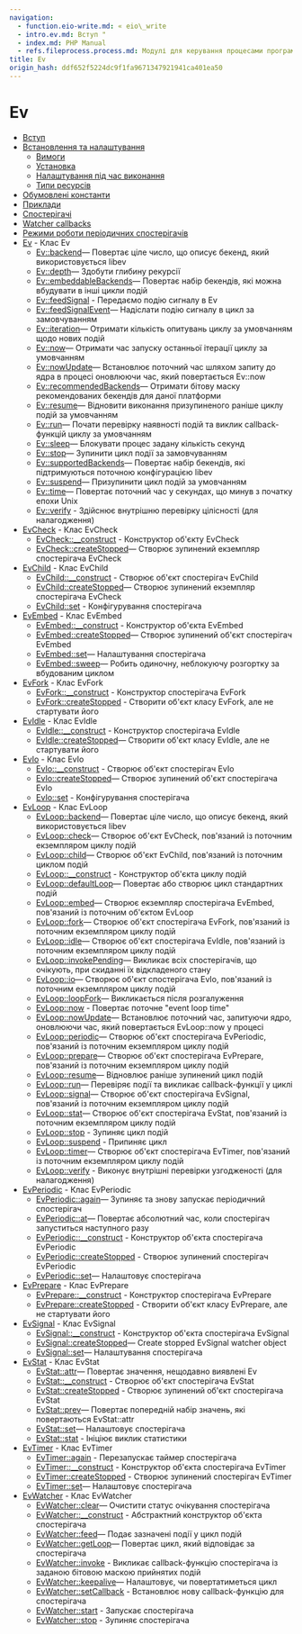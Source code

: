 ```yaml
---
navigation:
  - function.eio-write.md: « eio\_write
  - intro.ev.md: Вступ "
  - index.md: PHP Manual
  - refs.fileprocess.process.md: Модулі для керування процесами програм
title: Ev
origin_hash: ddf652f5224dc9f1fa9671347921941ca401ea50
---
```

# Ev

-   [Вступ](intro.ev.md)
-   [Встановлення та налаштування](ev.setup.md)
    -   [Вимоги](ev.requirements.md)
    -   [Установка](ev.installation.md)
    -   [Налаштування під час виконання](ev.configuration.md)
    -   [Типи ресурсів](ev.resources.md)
-   [Обумовлені константи](ev.global.constants.md)
-   [Приклади](ev.examples.md)
-   [Спостерігачі](ev.watchers.md)
-   [Watcher callbacks](ev.watcher-callbacks.md)
-   [Режими роботи періодичних спостерігачів](ev.periodic-modes.md)
-   [Ev](class.ev.md) \- Клас Ev
    -   [Ev::backend](ev.backend.md)— Повертає ціле число, що описує бекенд, який використовується libev
    -   [Ev::depth](ev.depth.md)— Здобути глибину рекурсії
    -   [Ev::embeddableBackends](ev.embeddablebackends.md)— Повертає набір бекендів, які можна вбудувати в інші цикли подій
    -   [Ev::feedSignal](ev.feedsignal.md) \- Передаємо подію сигналу в Ev
    -   [Ev::feedSignalEvent](ev.feedsignalevent.md)— Надіслати подію сигналу в цикл за замовчуванням
    -   [Ev::iteration](ev.iteration.md)— Отримати кількість опитувань циклу за умовчанням щодо нових подій
    -   [Ev::now](ev.now.md)— Отримати час запуску останньої ітерації циклу за умовчанням
    -   [Ev::nowUpdate](ev.nowupdate.md)— Встановлює поточний час шляхом запиту до ядра в процесі оновлюючи час, який повертається Ev::now
    -   [Ev::recommendedBackends](ev.recommendedbackends.md)— Отримати бітову маску рекомендованих бекендів для даної платформи
    -   [Ev::resume](ev.resume.md)— Відновити виконання призупиненого раніше циклу подій за умовчанням
    -   [Ev::run](ev.run.md)— Почати перевірку наявності подій та виклик callback-функцій циклу за умовчанням
    -   [Ev::sleep](ev.sleep.md)— Блокувати процес задану кількість секунд
    -   [Ev::stop](ev.stop.md)— Зупинити цикл події за замовчуванням
    -   [Ev::supportedBackends](ev.supportedbackends.md)— Повертає набір бекендів, які підтримуються поточною конфігурацією libev
    -   [Ev::suspend](ev.suspend.md)— Призупинити цикл подій за умовчанням
    -   [Ev::time](ev.time.md)— Повертає поточний час у секундах, що минув з початку епохи Unix
    -   [Ev::verify](ev.verify.md) \- Здійснює внутрішню перевірку цілісності (для налагодження)
-   [EvCheck](class.evcheck.md) \- Клас EvCheck
    -   [EvCheck::\_\_construct](evcheck.construct.md) \- Конструктор об'єкту EvCheck
    -   [EvCheck::createStopped](evcheck.createstopped.md)— Створює зупинений екземпляр спостерігача EvCheck
-   [EvChild](class.evchild.md) \- Клас EvChild
    -   [EvChild::\_\_construct](evchild.construct.md) \- Створює об'єкт спостерігач EvChild
    -   [EvChild::createStopped](evchild.createstopped.md)— Створює зупинений екземпляр спостерігача EvCheck
    -   [EvChild::set](evchild.set.md) \- Конфігурування спостерігача
-   [EvEmbed](class.evembed.md) \- Клас EvEmbed
    -   [EvEmbed::\_\_construct](evembed.construct.md) \- Конструктор об'єкта EvEmbed
    -   [EvEmbed::createStopped](evembed.createstopped.md)— Створює зупинений об'єкт спостерігач EvEmbed
    -   [EvEmbed::set](evembed.set.md)— Налаштування спостерігача
    -   [EvEmbed::sweep](evembed.sweep.md)— Робить одиночну, неблокуючу розгортку за вбудованим циклом
-   [EvFork](class.evfork.md) \- Клас EvFork
    -   [EvFork::\_\_construct](evfork.construct.md) \- Конструктор спостерігача EvFork
    -   [EvFork::createStopped](evfork.createstopped.md) \- Створити об'єкт класу EvFork, але не стартувати його
-   [EvIdle](class.evidle.md) \- Клас EvIdle
    -   [EvIdle::\_\_construct](evidle.construct.md) \- Конструктор спостерігача EvIdle
    -   [EvIdle::createStopped](evidle.createstopped.md)— Створити об'єкт класу EvIdle, але не стартувати його
-   [EvIo](class.evio.md) \- Клас EvIo
    -   [EvIo::\_\_construct](evio.construct.md) \- Створює об'єкт спостерігач EvIo
    -   [EvIo::createStopped](evio.createstopped.md)— Створює зупинений об'єкт спостерігача EvIo
    -   [EvIo::set](evio.set.md) \- Конфігурування спостерігача
-   [EvLoop](class.evloop.md) \- Клас EvLoop
    -   [EvLoop::backend](evloop.backend.md)— Повертає ціле число, що описує бекенд, який використовується libev
    -   [EvLoop::check](evloop.check.md)— Створює об'єкт EvCheck, пов'язаний із поточним екземпляром циклу подій
    -   [EvLoop::child](evloop.child.md)— Створює об'єкт EvChild, пов'язаний із поточним циклом подій
    -   [EvLoop::\_\_construct](evloop.construct.md) \- Конструктор об'єкта циклу подій
    -   [EvLoop::defaultLoop](evloop.defaultloop.md)— Повертає або створює цикл стандартних подій
    -   [EvLoop::embed](evloop.embed.md)— Створює екземпляр спостерігача EvEmbed, пов'язаний із поточним об'єктом EvLoop
    -   [EvLoop::fork](evloop.fork.md)— Створює об'єкт спостерігача EvFork, пов'язаний із поточним екземпляром циклу подій
    -   [EvLoop::idle](evloop.idle.md)— Створює об'єкт спостерігача EvIdle, пов'язаний із поточним екземпляром циклу подій
    -   [EvLoop::invokePending](evloop.invokepending.md)— Викликає всіх спостерігачів, що очікують, при скиданні їх відкладеного стану
    -   [EvLoop::io](evloop.io.md)— Створює об'єкт спостерігача EvIo, пов'язаний із поточним екземпляром циклу подій
    -   [EvLoop::loopFork](evloop.loopfork.md)— Викликається після розгалуження
    -   [EvLoop::now](evloop.now.md) - Повертає поточне "event loop time"
    -   [EvLoop::nowUpdate](evloop.nowupdate.md)— Встановлює поточний час, запитуючи ядро, оновлюючи час, який повертається EvLoop::now у процесі
    -   [EvLoop::periodic](evloop.periodic.md)— Створює об'єкт спостерігача EvPeriodic, пов'язаний із поточним екземпляром циклу подій
    -   [EvLoop::prepare](evloop.prepare.md)— Створює об'єкт спостерігача EvPrepare, пов'язаний із поточним екземпляром циклу подій
    -   [EvLoop::resume](evloop.resume.md)— Відновлює раніше зупинений цикл подій
    -   [EvLoop::run](evloop.run.md)— Перевіряє події та викликає callback-функції у циклі
    -   [EvLoop::signal](evloop.signal.md)— Створює об'єкт спостерігача EvSignal, пов'язаний із поточним екземпляром циклу подій
    -   [EvLoop::stat](evloop.stat.md)— Створює об'єкт спостерігача EvStat, пов'язаний із поточним екземпляром циклу подій
    -   [EvLoop::stop](evloop.stop.md) \- Зупиняє цикл подій
    -   [EvLoop::suspend](evloop.suspend.md) \- Припиняє цикл
    -   [EvLoop::timer](evloop.timer.md)— Створює об'єкт спостерігача EvTimer, пов'язаний із поточним екземпляром циклу подій
    -   [EvLoop::verify](evloop.verify.md) \- Виконує внутрішні перевірки узгодженості (для налагодження)
-   [EvPeriodic](class.evperiodic.md) \- Клас EvPeriodic
    -   [EvPeriodic::again](evperiodic.again.md)— Зупиняє та знову запускає періодичний спостерігач
    -   [EvPeriodic::at](evperiodic.at.md)— Повертає абсолютний час, коли спостерігач запуститься наступного разу
    -   [EvPeriodic::\_\_construct](evperiodic.construct.md) \- Конструктор об'єкта спостерігача EvPeriodic
    -   [EvPeriodic::createStopped](evperiodic.createstopped.md) \- Створює зупинений спостерігач EvPeriodic
    -   [EvPeriodic::set](evperiodic.set.md)— Налаштовує спостерігача
-   [EvPrepare](class.evprepare.md) \- Клас EvPrepare
    -   [EvPrepare::\_\_construct](evprepare.construct.md) \- Конструктор спостерігача EvPrepare
    -   [EvPrepare::createStopped](evprepare.createstopped.md) \- Створити об'єкт класу EvPrepare, але не стартувати його
-   [EvSignal](class.evsignal.md) \- Клас EvSignal
    -   [EvSignal::\_\_construct](evsignal.construct.md) \- Конструктор об'єкта спостерігача EvSignal
    -   [EvSignal::createStopped](evsignal.createstopped.md)— Create stopped EvSignal watcher object
    -   [EvSignal::set](evsignal.set.md)— Налаштування спостерігача
-   [EvStat](class.evstat.md) \- Клас EvStat
    -   [EvStat::attr](evstat.attr.md)— Повертає значення, нещодавно виявлені Ev
    -   [EvStat::\_\_construct](evstat.construct.md) \- Створює об'єкт спостерігача EvStat
    -   [EvStat::createStopped](evstat.createstopped.md) \- Створює зупинений об'єкт спостерігача EvStat
    -   [EvStat::prev](evstat.prev.md)— Повертає попередній набір значень, які повертаються EvStat::attr
    -   [EvStat::set](evstat.set.md)— Налаштовує спостерігача
    -   [EvStat::stat](evstat.stat.md) \- Ініціює виклик статистики
-   [EvTimer](class.evtimer.md) \- Клас EvTimer
    -   [EvTimer::again](evtimer.again.md) \- Перезапускає таймер спостерігача
    -   [EvTimer::\_\_construct](evtimer.construct.md) \- Конструктор об'єкта спостерігача EvTimer
    -   [EvTimer::createStopped](evtimer.createstopped.md) \- Створює зупинений спостерігач EvTimer
    -   [EvTimer::set](evtimer.set.md)— Налаштовує спостерігача
-   [EvWatcher](class.evwatcher.md) \- Клас EvWatcher
    -   [EvWatcher::clear](evwatcher.clear.md)— Очистити статус очікування спостерігача
    -   [EvWatcher::\_\_construct](evwatcher.construct.md) \- Абстрактний конструктор об'єкта спостерігача
    -   [EvWatcher::feed](evwatcher.feed.md)— Подає зазначені події у цикл подій
    -   [EvWatcher::getLoop](evwatcher.getloop.md)— Повертає цикл, який відповідає за спостерігача
    -   [EvWatcher::invoke](evwatcher.invoke.md) \- Викликає callback-функцію спостерігача із заданою бітовою маскою прийнятих подій
    -   [EvWatcher::keepalive](evwatcher.keepalive.md)— Налаштовує, чи повертатиметься цикл
    -   [EvWatcher::setCallback](evwatcher.setcallback.md) \- Встановлює нову callback-функцію для спостерігача
    -   [EvWatcher::start](evwatcher.start.md) \- Запускає спостерігача
    -   [EvWatcher::stop](evwatcher.stop.md) \- Зупиняє спостерігача
